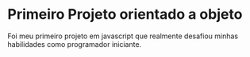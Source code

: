 # Primeiro Projeto orientado a objeto

Foi meu primeiro projeto em javascript que realmente desafiou minhas habilidades como programador iniciante.
 
